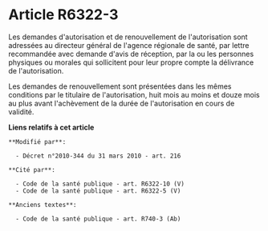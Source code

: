 # Article R6322-3

Les demandes d'autorisation et de renouvellement de l'autorisation sont adressées au directeur général de l'agence régionale
de santé, par lettre recommandée avec demande d'avis de réception, par la ou les personnes physiques ou morales qui
sollicitent pour leur propre compte la délivrance de l'autorisation. 

Les demandes de renouvellement sont présentées dans les mêmes conditions par le titulaire de l'autorisation, huit mois au
moins et douze mois au plus avant l'achèvement de la durée de l'autorisation en cours de validité.

**Liens relatifs à cet article**

	**Modifié par**:

	  - Décret n°2010-344 du 31 mars 2010 - art. 216

	**Cité par**:

	  - Code de la santé publique - art. R6322-10 (V)
	  - Code de la santé publique - art. R6322-5 (V)

	**Anciens textes**:

	  - Code de la santé publique - art. R740-3 (Ab)

